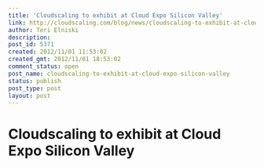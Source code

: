 ```yaml
---
title: 'Cloudscaling to exhibit at Cloud Expo Silicon Valley'
link: http://cloudscaling.com/blog/news/cloudscaling-to-exhibit-at-cloud-expo-silicon-valley/
author: Teri Elniski
description: 
post_id: 5371
created: 2012/11/01 11:53:02
created_gmt: 2012/11/01 18:53:02
comment_status: open
post_name: cloudscaling-to-exhibit-at-cloud-expo-silicon-valley
status: publish
post_type: post
layout: post
---
```


# Cloudscaling to exhibit at Cloud Expo Silicon Valley

